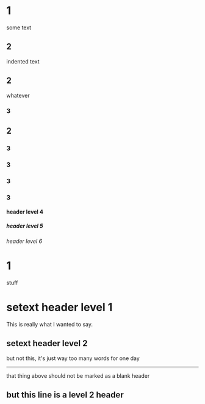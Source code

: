 
# 1

some text

## 2

indented text
    
## 2

whatever

### 3
## 2
### 3
### 3
### 3
### 3
#### header level 4
##### header level 5
###### header level 6

# 1

stuff

setext header level 1
=====

This is really what I wanted to say.


setext header level 2
-----

but not this, it's just way too many words for one day


----

that thing above should not be marked as a blank header

but this line is a level 2 header
---